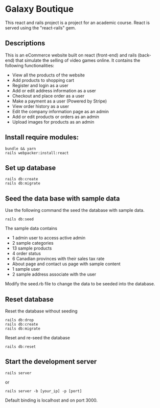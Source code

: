 # Galaxy Boutique

This react and rails project is a project for an academic course.
React is served using the "react-rails" gem.

## Descriptions
This is an eCommerce website built on react (front-end) and rails (back-end) that simulate the selling of video games online.
It contains the following functionalities:
* View all the products of the website
* Add products to shopping cart
* Register and login as a user
* Add or edit address information as a user
* Checkout and place order as a user
* Make a payment as a user (Powered by Stripe)
* View order history as a user
* Edit the company information page as an admin
* Add or edit products or orders as an admin
* Upload images for products as an admin

## Install require modules:
```
bundle && yarn
rails webpacker:install:react
```

## Set up database
```
rails db:create
rails db:migrate
```

## Seed the data base with sample data
Use the following command the seed the database with sample data.
```
rails db:seed
```
The sample data contains
* 1 admin user to access active admin
* 2 sample categories
* 13 sample products
* 4 order status
* 6 Canadian provinces with their sales tax rate
* About page and contact us page with sample content
* 1 sample user
* 2 sample address associate with the user

Modify the seed.rb file to change the data to be seeded into the database.

## Reset database
Reset the database without seeding
```
rails db:drop
rails db:create
rails db:migrate
```
Reset and re-seed the database
```
rails db:reset
```

## Start the development server
```
rails server
```
or
```
rails server -b [your_ip] -p [port]
```
Default binding is localhost and on port 3000.
